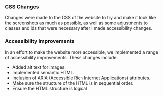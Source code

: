 
### CSS Changes

Changes were made to the CSS of the website to try and make it look like the screenshots as much as possible, as well as some adjustments to classes and ids that were necessary after I made accessibility changes.

### Accessibility Improvements

In an effort to make the website more accessible, we implemented a range of accessibility improvements. These changes include.

- Added alt text for images.
- Implemented semantic HTML.
- Inclusion of ARIA (Accessible Rich Internet Applications) attributes.
- Make sure the structure of the HTML is in sequential order.
- Ensure the HTML structure is logical